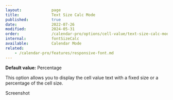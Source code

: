 ```yaml
---
layout:             page
title:              Text Size Calc Mode
published:          true
date:               2022-07-26
modified:           2024-05-31
order:              /calendar-pro/options/cell-value/text-size-calc-mode
internal:           fontSizeCalc
available:          Calendar Mode
related:
    - /calendar-pro/features/responsive-font.md
---
```

**Default value:** Percentage

This option allows you to display the cell value text with a fixed size or a percentage of the cell size.  

<todo>Screenshot</todo>